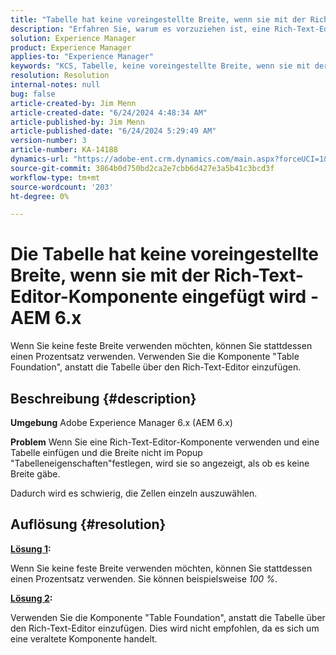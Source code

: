 ```yaml
---
title: "Tabelle hat keine voreingestellte Breite, wenn sie mit der Rich-Text-Editor-Komponente eingefügt wird - AEM 6.x"
description: "Erfahren Sie, warum es vorzuziehen ist, eine Rich-Text-Editor-Komponente zu verwenden, anstatt eine Tabelle über den Rich-Text-Editor einzufügen."
solution: Experience Manager
product: Experience Manager
applies-to: "Experience Manager"
keywords: "KCS, Tabelle, keine voreingestellte Breite, wenn sie mit der Rich-Text-Editor-Komponente eingefügt wird, AEM 6.x, Adobe Experience Manager 6.x, Fehlerbehebung"
resolution: Resolution
internal-notes: null
bug: false
article-created-by: Jim Menn
article-created-date: "6/24/2024 4:48:34 AM"
article-published-by: Jim Menn
article-published-date: "6/24/2024 5:29:49 AM"
version-number: 3
article-number: KA-14188
dynamics-url: "https://adobe-ent.crm.dynamics.com/main.aspx?forceUCI=1&pagetype=entityrecord&etn=knowledgearticle&id=6917cdfe-e431-ef11-8409-000d3a5a67ba"
source-git-commit: 3864b0d750bd2ca2e7cbb6d427e3a5b41c3bcd3f
workflow-type: tm+mt
source-wordcount: '203'
ht-degree: 0%

---
```


# Die Tabelle hat keine voreingestellte Breite, wenn sie mit der Rich-Text-Editor-Komponente eingefügt wird - AEM 6.x


Wenn Sie keine feste Breite verwenden möchten, können Sie stattdessen einen Prozentsatz verwenden. Verwenden Sie die Komponente &quot;Table Foundation&quot;, anstatt die Tabelle über den Rich-Text-Editor einzufügen.

## Beschreibung {#description}


<b>Umgebung</b>
Adobe Experience Manager 6.x (AEM 6.x)

<b>Problem</b>
Wenn Sie eine Rich-Text-Editor-Komponente verwenden und eine Tabelle einfügen und die Breite nicht im Popup &quot;Tabelleneigenschaften&quot;festlegen, wird sie so angezeigt, als ob es keine Breite gäbe.

Dadurch wird es schwierig, die Zellen einzeln auszuwählen.


## Auflösung {#resolution}


<b><u>Lösung 1</u>:</b>

Wenn Sie keine feste Breite verwenden möchten, können Sie stattdessen einen Prozentsatz verwenden. Sie können beispielsweise *100 %*.

<b><u>Lösung 2</u>:</b>

Verwenden Sie die Komponente &quot;Table Foundation&quot;, anstatt die Tabelle über den Rich-Text-Editor einzufügen. Dies wird nicht empfohlen, da es sich um eine veraltete Komponente handelt.
